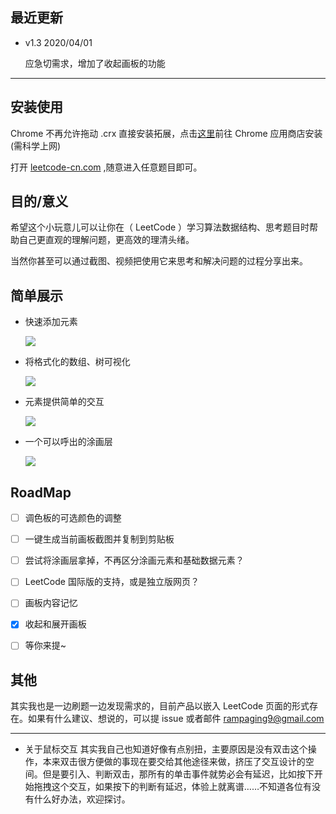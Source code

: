 ## 最近更新
- v1.3 2020/04/01

  应急切需求，增加了收起画板的功能

  

---

## 安装使用

Chrome 不再允许拖动 .crx 直接安装拓展，点击[这里](https://chrome.google.com/webstore/detail/leetboard/epgkhlehioniabckannelkbnpdjgjfan)前往 Chrome 应用商店安装(需科学上网)

打开 [leetcode-cn.com](https://leetcode-cn.com/problemset/all/) ,随意进入任意题目即可。

## 目的/意义

希望这个小玩意儿可以让你在（ LeetCode ）学习算法数据结构、思考题目时帮助自己更直观的理解问题，更高效的理清头绪。

当然你甚至可以通过截图、视频把使用它来思考和解决问题的过程分享出来。

## 简单展示

- 快速添加元素

  ![](https://s1.ax1x.com/2020/03/31/GKQ7gx.gif)

- 将格式化的数组、树可视化

  ![](https://s1.ax1x.com/2020/03/31/GKQLDO.gif)

- 元素提供简单的交互

  ![](https://s1.ax1x.com/2020/03/31/GKQjVe.gif)

- 一个可以呼出的涂画层

  ![](https://s1.ax1x.com/2020/03/31/GKQx5d.gif)

  

## RoadMap


- [ ] 调色板的可选颜色的调整
- [ ] 一键生成当前画板截图并复制到剪贴板
- [ ] 尝试将涂画层拿掉，不再区分涂画元素和基础数据元素？
- [ ] LeetCode 国际版的支持，或是独立版网页？
- [ ] 画板内容记忆
- [x] 收起和展开画板
- [ ] 等你来提~


## 其他

其实我也是一边刷题一边发现需求的，目前产品以嵌入 LeetCode 页面的形式存在。如果有什么建议、想说的，可以提 issue 或者邮件 rampaging9@gmail.com 

---

- 关于鼠标交互
其实我自己也知道好像有点别扭，主要原因是没有双击这个操作，本来双击很方便做的事现在要交给其他途径来做，挤压了交互设计的空间。但是要引入、判断双击，那所有的单击事件就势必会有延迟，比如按下开始拖拽这个交互，如果按下的判断有延迟，体验上就离谱……不知道各位有没有什么好办法，欢迎探讨。

